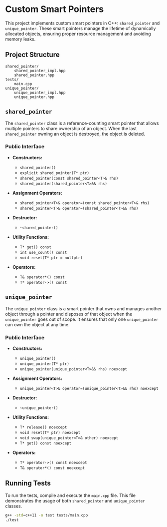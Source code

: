 # Custom Smart Pointers

This project implements custom smart pointers in C++: `shared_pointer` and `unique_pointer`. These smart pointers manage the lifetime of dynamically allocated objects, ensuring proper resource management and avoiding memory leaks.

## Project Structure

```
shared_pointer/
    shared_pointer_impl.hpp
    shared_pointer.hpp
tests/
    main.cpp
unique_pointer/
    unique_pointer_impl.hpp
    unique_pointer.hpp
```

## `shared_pointer`

The `shared_pointer` class is a reference-counting smart pointer that allows multiple pointers to share ownership of an object. When the last `shared_pointer` owning an object is destroyed, the object is deleted.

### Public Interface

- **Constructors:**
  - `shared_pointer()`
  - `explicit shared_pointer(T* ptr)`
  - `shared_pointer(const shared_pointer<T>& rhs)`
  - `shared_pointer(shared_pointer<T>&& rhs)`

- **Assignment Operators:**
  - `shared_pointer<T>& operator=(const shared_pointer<T>& rhs)`
  - `shared_pointer<T>& operator=(shared_pointer<T>&& rhs)`

- **Destructor:**
  - `~shared_pointer()`

- **Utility Functions:**
  - `T* get() const`
  - `int use_count() const`
  - `void reset(T* ptr = nullptr)`

- **Operators:**
  - `T& operator*() const`
  - `T* operator->() const`

## `unique_pointer`

The `unique_pointer` class is a smart pointer that owns and manages another object through a pointer and disposes of that object when the `unique_pointer` goes out of scope. It ensures that only one `unique_pointer` can own the object at any time.

### Public Interface

- **Constructors:**
  - `unique_pointer()`
  - `unique_pointer(T* ptr)`
  - `unique_pointer(unique_pointer<T>&& rhs) noexcept`

- **Assignment Operators:**
  - `unique_pointer<T>& operator=(unique_pointer<T>&& rhs) noexcept`

- **Destructor:**
  - `~unique_pointer()`

- **Utility Functions:**
  - `T* release() noexcept`
  - `void reset(T* ptr) noexcept`
  - `void swap(unique_pointer<T>& other) noexcept`
  - `T* get() const noexcept`

- **Operators:**
  - `T* operator->() const noexcept`
  - `T& operator*() const noexcept`

## Running Tests

To run the tests, compile and execute the `main.cpp` file. This file demonstrates the usage of both `shared_pointer` and `unique_pointer` classes.

```sh
g++ -std=c++11 -o test tests/main.cpp
./test
```